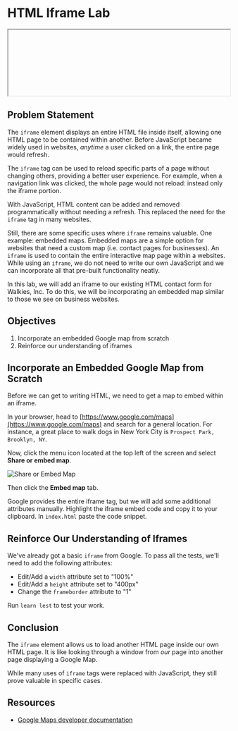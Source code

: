 # HTML Iframe Lab
<head></head>
  <body>
  
  <html>
    <head></head>
      </body>
          <iframe width="100%" heigh="400px" frameborder="1"spc=https://www.google.com/maps/@40.7195187,-73.9240977,14z></iframe>
      </body>
  </html>

## Problem Statement

The `iframe` element displays an entire HTML file inside itself, allowing one
HTML page to be contained within another. Before JavaScript became widely used
in websites, _anytime_ a user clicked on a link, the entire page would refresh.

The `iframe` tag can be used to reload specific parts of a page without changing
others, providing a better user experience. For example, when a navigation link
was clicked, the whole page would not reload: instead only the iframe portion.

With JavaScript, HTML content can be added and removed programmatically without
needing a refresh. This replaced the need for the `iframe` tag in many websites.

Still, there are some specific uses where `iframe` remains valuable. One
example: embedded maps. Embedded maps are a simple option for websites that need
a custom map (i.e. contact pages for businesses). An `iframe` is used to contain
the entire interactive map page within a websites. While using an `iframe`, we
do not need to write our own JavaScript and we can incorporate all that
pre-built functionality neatly.

In this lab, we will add an iframe to our existing HTML contact form for
Walkies, Inc. To do this, we will be incorporating an embedded map similar to
those we see on business websites.


## Objectives

1. Incorporate an embedded Google map from scratch
2. Reinforce our understanding of iframes


## Incorporate an Embedded Google Map from Scratch

Before we can get to writing HTML, we need to get a map to embed within an
iframe.

In your browser, head to
[https://www.google.com/maps](https://www.google.com/maps) and search for a
general location. For instance, a great place to walk dogs in New York City is
`Prospect Park, Brooklyn, NY`.

Now, click the menu icon located at the top left of the screen and select
**Share or embed map**. 

![Share or Embed Map](https://curriculum-content.s3.amazonaws.com/html-iframes/share-or-embed-map-prospect.png)

Then click the **Embed map** tab.

Google provides the entire iframe tag, but we will add some additional
attributes manually. Highlight the iframe embed code and copy it to your
clipboard. In `index.html` paste the code snippet.


## Reinforce Our Understanding of Iframes

We've already got a basic `iframe` from Google. To pass all the tests, we'll
need to add the following attributes:

* Edit/Add a `width` attribute set to "100%"
* Edit/Add a `height` attribute set to "400px"
* Change the `frameborder` attribute to "1"

Run `learn lest` to test your work.


## Conclusion

The `iframe` element allows us to load another HTML page inside our own HTML
page. It is like looking through a window from _our_ page into another page
displaying a Google Map.

While many uses of `iframe` tags were replaced with JavaScript, they still
prove valuable in specific cases.


## Resources 
- [Google Maps developer documentation](https://developers.google.com/maps/documentation/embed/guide)
